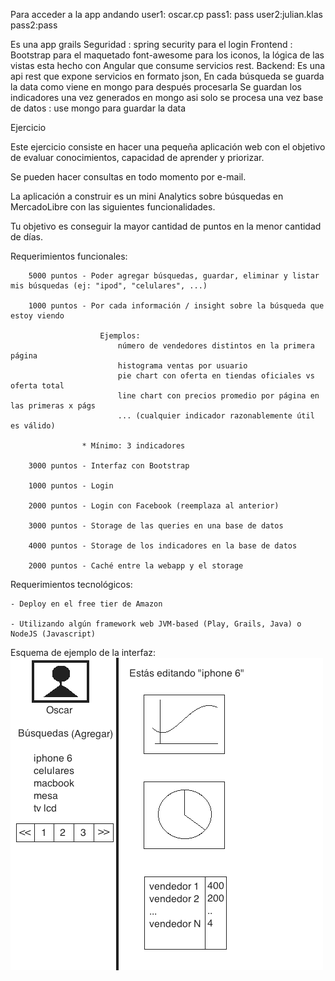 Para acceder a la app andando
user1: oscar.cp
pass1: pass
user2:julian.klas
pass2:pass

Es una app grails 
Seguridad : spring security para el login
Frontend :  Bootstrap  para el maquetado font-awesome para los iconos, la lógica de las  vistas esta hecho con Angular  que consume servicios  rest. 
Backend:  Es una api rest   que expone servicios en formato json,
          En cada búsqueda se guarda la data como viene en mongo para después procesarla
          Se guardan los indicadores una vez generados en mongo asi solo se procesa una vez
base de datos : use mongo para guardar la data

Ejercicio

Este ejercicio consiste en hacer una pequeña aplicación web con el objetivo de evaluar conocimientos, capacidad de aprender y priorizar.

Se pueden hacer consultas en todo momento por e-mail.

La aplicación a construir es un mini Analytics sobre búsquedas en MercadoLibre con las siguientes funcionalidades.

Tu objetivo es conseguir la mayor cantidad de puntos en la menor cantidad de días.

Requerimientos funcionales:
		
		5000 puntos - Poder agregar búsquedas, guardar, eliminar y listar mis búsquedas (ej: "ipod", "celulares", ...)

		1000 puntos - Por cada información / insight sobre la búsqueda que estoy viendo
						
						Ejemplos:
							número de vendedores distintos en la primera página
							histograma ventas por usuario
							pie chart con oferta en tiendas oficiales vs oferta total
							line chart con precios promedio por página en las primeras x págs
							... (cualquier indicador razonablemente útil es válido)

					* Mínimo: 3 indicadores

		3000 puntos - Interfaz con Bootstrap

		1000 puntos - Login
		
		2000 puntos - Login con Facebook (reemplaza al anterior)
		
		3000 puntos - Storage de las queries en una base de datos

		4000 puntos - Storage de los indicadores en la base de datos

		2000 puntos - Caché entre la webapp y el storage

Requerimientos tecnológicos:

	- Deploy en el free tier de Amazon

	- Utilizando algún framework web JVM-based (Play, Grails, Java) o NodeJS (Javascript)

Esquema de ejemplo de la interfaz:
![My image](image.png)
